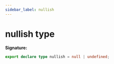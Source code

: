 ```yaml
---
sidebar_label: nullish
---
```


# nullish type

**Signature:**

```typescript
export declare type nullish = null | undefined;
```
